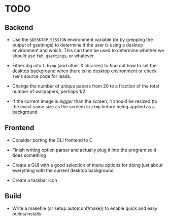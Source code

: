# TODO

## Backend

* Use the `$DESKTOP_SESSION` environment variable (or by grepping the output of gsettings) to determine if the user is using a desktop environment and which:
  This can then be used to determine whether we should use `feh`, `gsettings`, or whatever.

* Either dig into `libxmp` (and other X libraries) to find out how to set the desktop background when there is no desktop environment or check `feh`'s source code for leads.

* Change the number of unique papers from 20 to a fraction of the total number of wallpapers, perhaps 1/2.

* If the current image is *bigger* than the screen, it should be resized (to the exact same size as the screen) in `/tmp` before being applied as a background

## Frontend

* Consider porting the CLI frontend to C

* Finish writing option parser and actually plug it into the program so it does something

* Create a GUI with a good selection of menu options for doing just about everything with the current desktop background

* Create a taskbar icon

## Build

* Write a makefile (or setup auto(conf/make)) to enable quick and easy builds/installs
